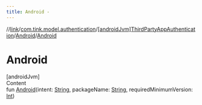 ```yaml
---
title: Android -
---
```

//[link](../../../index.md)/[com.tink.model.authentication](../../index.md)/[[androidJvm]ThirdPartyAppAuthentication](../index.md)/[Android](index.md)/[Android](-android.md)



# Android  
[androidJvm]  
Content  
fun [Android](-android.md)(intent: [String](https://kotlinlang.org/api/latest/jvm/stdlib/kotlin/-string/index.html), packageName: [String](https://kotlinlang.org/api/latest/jvm/stdlib/kotlin/-string/index.html), requiredMinimumVersion: [Int](https://kotlinlang.org/api/latest/jvm/stdlib/kotlin/-int/index.html))  



